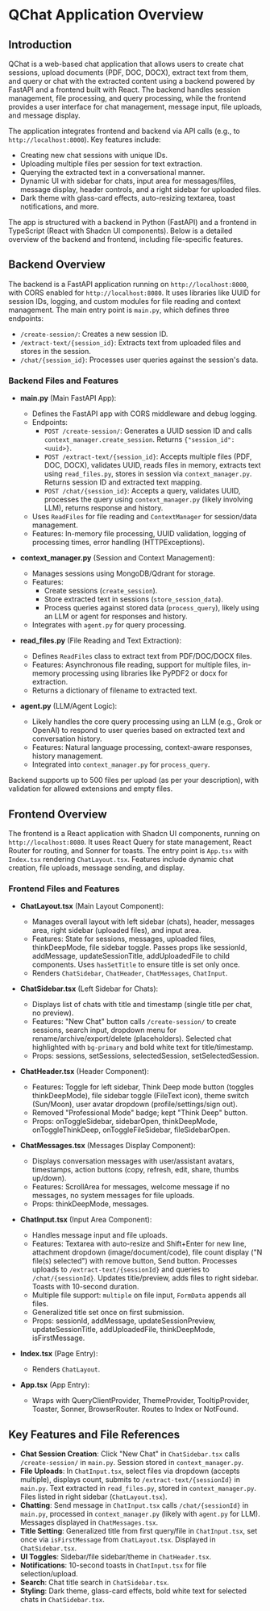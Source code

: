 # QChat Application Overview

## Introduction
QChat is a web-based chat application that allows users to create chat sessions, upload documents (PDF, DOC, DOCX), extract text from them, and query or chat with the extracted content using a backend powered by FastAPI and a frontend built with React. The backend handles session management, file processing, and query processing, while the frontend provides a user interface for chat management, message input, file uploads, and message display.

The application integrates frontend and backend via API calls (e.g., to `http://localhost:8000`). Key features include:
- Creating new chat sessions with unique IDs.
- Uploading multiple files per session for text extraction.
- Querying the extracted text in a conversational manner.
- Dynamic UI with sidebar for chats, input area for messages/files, message display, header controls, and a right sidebar for uploaded files.
- Dark theme with glass-card effects, auto-resizing textarea, toast notifications, and more.

The app is structured with a backend in Python (FastAPI) and a frontend in TypeScript (React with Shadcn UI components). Below is a detailed overview of the backend and frontend, including file-specific features.

## Backend Overview
The backend is a FastAPI application running on `http://localhost:8000`, with CORS enabled for `http://localhost:8080`. It uses libraries like UUID for session IDs, logging, and custom modules for file reading and context management. The main entry point is `main.py`, which defines three endpoints:
- `/create-session/`: Creates a new session ID.
- `/extract-text/{session_id}`: Extracts text from uploaded files and stores in the session.
- `/chat/{session_id}`: Processes user queries against the session's data.

### Backend Files and Features
- **main.py** (Main FastAPI App):
  - Defines the FastAPI app with CORS middleware and debug logging.
  - Endpoints:
    - `POST /create-session/`: Generates a UUID session ID and calls `context_manager.create_session`. Returns `{"session_id": <uuid>}`.
    - `POST /extract-text/{session_id}`: Accepts multiple files (PDF, DOC, DOCX), validates UUID, reads files in memory, extracts text using `read_files.py`, stores in session via `context_manager.py`. Returns session ID and extracted text mapping.
    - `POST /chat/{session_id}`: Accepts a query, validates UUID, processes the query using `context_manager.py` (likely involving LLM), returns response and history.
  - Uses `ReadFiles` for file reading and `ContextManager` for session/data management.
  - Features: In-memory file processing, UUID validation, logging of processing times, error handling (HTTPExceptions).

- **context_manager.py** (Session and Context Management):
  - Manages sessions using MongoDB/Qdrant for storage.
  - Features:
    - Create sessions (`create_session`).
    - Store extracted text in sessions (`store_session_data`).
    - Process queries against stored data (`process_query`), likely using an LLM or agent for responses and history.
  - Integrates with `agent.py` for query processing.

- **read_files.py** (File Reading and Text Extraction):
  - Defines `ReadFiles` class to extract text from PDF/DOC/DOCX files.
  - Features: Asynchronous file reading, support for multiple files, in-memory processing using libraries like PyPDF2 or docx for extraction.
  - Returns a dictionary of filename to extracted text.

- **agent.py** (LLM/Agent Logic):
  - Likely handles the core query processing using an LLM (e.g., Grok or OpenAI) to respond to user queries based on extracted text and conversation history.
  - Features: Natural language processing, context-aware responses, history management.
  - Integrated into `context_manager.py` for `process_query`.

Backend supports up to 500 files per upload (as per your description), with validation for allowed extensions and empty files.

## Frontend Overview
The frontend is a React application with Shadcn UI components, running on `http://localhost:8080`. It uses React Query for state management, React Router for routing, and Sonner for toasts. The entry point is `App.tsx` with `Index.tsx` rendering `ChatLayout.tsx`. Features include dynamic chat creation, file uploads, message sending, and display.

### Frontend Files and Features
- **ChatLayout.tsx** (Main Layout Component):
  - Manages overall layout with left sidebar (chats), header, messages area, right sidebar (uploaded files), and input area.
  - Features: State for sessions, messages, uploaded files, thinkDeepMode, file sidebar toggle. Passes props like sessionId, addMessage, updateSessionTitle, addUploadedFile to child components. Uses `hasSetTitle` to ensure title is set only once.
  - Renders `ChatSidebar`, `ChatHeader`, `ChatMessages`, `ChatInput`.

- **ChatSidebar.tsx** (Left Sidebar for Chats):
  - Displays list of chats with title and timestamp (single title per chat, no preview).
  - Features: "New Chat" button calls `/create-session/` to create sessions, search input, dropdown menu for rename/archive/export/delete (placeholders). Selected chat highlighted with `bg-primary` and bold white text for title/timestamp.
  - Props: sessions, setSessions, selectedSession, setSelectedSession.

- **ChatHeader.tsx** (Header Component):
  - Features: Toggle for left sidebar, Think Deep mode button (toggles thinkDeepMode), file sidebar toggle (FileText icon), theme switch (Sun/Moon), user avatar dropdown (profile/settings/sign out).
  - Removed "Professional Mode" badge; kept "Think Deep" button.
  - Props: onToggleSidebar, sidebarOpen, thinkDeepMode, onToggleThinkDeep, onToggleFileSidebar, fileSidebarOpen.

- **ChatMessages.tsx** (Messages Display Component):
  - Displays conversation messages with user/assistant avatars, timestamps, action buttons (copy, refresh, edit, share, thumbs up/down).
  - Features: ScrollArea for messages, welcome message if no messages, no system messages for file uploads.
  - Props: thinkDeepMode, messages.

- **ChatInput.tsx** (Input Area Component):
  - Handles message input and file uploads.
  - Features: Textarea with auto-resize and Shift+Enter for new line, attachment dropdown (image/document/code), file count display ("N file(s) selected") with remove button, Send button. Processes uploads to `/extract-text/{sessionId}` and queries to `/chat/{sessionId}`. Updates title/preview, adds files to right sidebar. Toasts with 10-second duration.
  - Multiple file support: `multiple` on file input, `FormData` appends all files.
  - Generalized title set once on first submission.
  - Props: sessionId, addMessage, updateSessionPreview, updateSessionTitle, addUploadedFile, thinkDeepMode, isFirstMessage.

- **Index.tsx** (Page Entry):
  - Renders `ChatLayout`.

- **App.tsx** (App Entry):
  - Wraps with QueryClientProvider, ThemeProvider, TooltipProvider, Toaster, Sonner, BrowserRouter. Routes to Index or NotFound.

## Key Features and File References
- **Chat Session Creation**: Click "New Chat" in `ChatSidebar.tsx` calls `/create-session/` in `main.py`. Session stored in `context_manager.py`.
- **File Uploads**: In `ChatInput.tsx`, select files via dropdown (accepts multiple), displays count, submits to `/extract-text/{sessionId}` in `main.py`. Text extracted in `read_files.py`, stored in `context_manager.py`. Files listed in right sidebar (`ChatLayout.tsx`).
- **Chatting**: Send message in `ChatInput.tsx` calls `/chat/{sessionId}` in `main.py`, processed in `context_manager.py` (likely with `agent.py` for LLM). Messages displayed in `ChatMessages.tsx`.
- **Title Setting**: Generalized title from first query/file in `ChatInput.tsx`, set once via `isFirstMessage` from `ChatLayout.tsx`. Displayed in `ChatSidebar.tsx`.
- **UI Toggles**: Sidebar/file sidebar/theme in `ChatHeader.tsx`.
- **Notifications**: 10-second toasts in `ChatInput.tsx` for file selection/upload.
- **Search**: Chat title search in `ChatSidebar.tsx`.
- **Styling**: Dark theme, glass-card effects, bold white text for selected chats in `ChatSidebar.tsx`.

